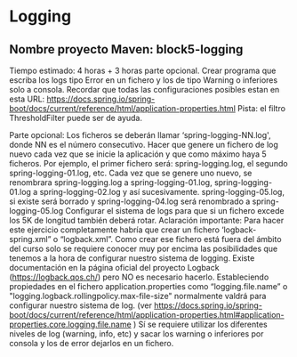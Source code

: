 # Logging
## Nombre proyecto Maven: block5-logging
Tiempo estimado: 4 horas + 3 horas parte opcional.
Crear programa que escriba los logs tipo Error en un fichero y los de tipo Warning o inferiores solo a consola.
Recordar que todas las configuraciones posibles estan en esta URL: https://docs.spring.io/spring-boot/docs/current/reference/html/application-properties.html
Pista: el filtro ThresholdFilter puede ser de ayuda.

Parte opcional:
Los ficheros se deberán llamar ‘spring-logging-NN.log', donde NN es el número consecutivo. Hacer que genere un fichero de log nuevo cada vez que se inicie la aplicación y que como máximo haya 5 ficheros.
Por ejemplo, el primer fichero será: spring-logging.log, el segundo spring-logging-01.log, etc.
Cada vez que se genere uno nuevo, se renombrara spring-logging.log a spring-logging-01.log,  spring-logging-01.log a spring-logging-02.log y así sucesivamente. spring-logging-05.log, si existe será borrado y spring-logging-04.log será renombrado a spring-logging-05.log
Configurar el sistema de logs para que si un fichero excede los 5K de longitud también deberá rotar.
Aclaración importante:  Para hacer este ejercicio completamente habría que crear un fichero ‘logback-spring.xml” o “logback.xml”.
Como crear ese fichero está fuera del ámbito del curso solo se requiere conocer muy por encima las posibilidades que tenemos a la hora de configurar nuestro sistema de logging.
Existe documentación en la página oficial del proyecto Logback  (https://logback.qos.ch/) pero NO es necesario hacerlo. Estableciendo propiedades en el fichero application.properties como “logging.file.name” o "logging.logback.rollingpolicy.max-file-size"  normalmente valdrá para configurar nuestro sistema de log. (ver https://docs.spring.io/spring-boot/docs/current/reference/html/application-properties.html#application-properties.core.logging.file.name )
Sí se requiere utilizar los diferentes niveles de log (warning, info, etc)  y sacar los warning o inferiores por consola y los de error dejarlos en un fichero.
